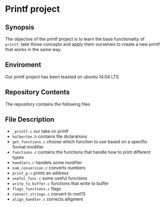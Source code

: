 # Printf project

## Synopsis
The objective of the printf project is to learn the base functionality of `printf`, take those concepts and apply them ourselves to create a new printf that works in the same way.

## Enviroment
Our printf project has been teasted on ubuntu 14.04 LTS

## Repository Contents
The repository contains the following files

## File	Description
- `_printf.c`	our take on printf
- `holberton.h`	contains file diclarations
- `get_functions.c`	choose which function to use based on a specific format modifier
- `functions.c`	contains the functions that handle how to print different types
- `handlers.c`	handels some modifier
- `num_conversion.c`	converts numbers
- `print_p.c`	prints an address
- `useful_func.c`	some useful functions
- `write_to_buffer.c`	functions that write to buffer
- `flags_functions.c`	flags
- `convert_strings.c`	convert to root13
- `align_handler.c`	corrects alligment
